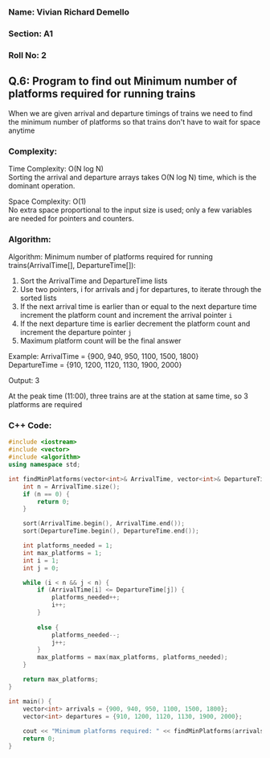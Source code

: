 ### Name: Vivian Richard Demello
### Section: A1
### Roll No: 2

## Q.6: Program to find out Minimum number of platforms required for running trains

When we are given arrival and departure timings of trains we need to find the minimum number of platforms so that trains don't have to wait for space anytime

### Complexity:
Time Complexity: O(N log N)  
Sorting the arrival and departure arrays takes O(N log N) time, which is the dominant operation.

Space Complexity: O(1)  
No extra space proportional to the input size is used; only a few variables are needed for pointers and counters.

### Algorithm:

Algorithm: Minimum number of platforms required for running trains(ArrivalTime[], DepartureTime[]):

1.  Sort the ArrivalTime and DepartureTime lists
2.  Use two pointers, i for arrivals and j for departures, to iterate through the sorted lists
3.  If the next arrival time is earlier than or equal to the next departure time increment the platform count and increment the arrival pointer `i`
4.  If the next departure time is earlier decrement the platform count and increment the departure pointer `j`
5.  Maximum platform count will be the final answer

Example: ArrivalTime = {900, 940, 950, 1100, 1500, 1800}  
         DepartureTime = {910, 1200, 1120, 1130, 1900, 2000}

Output: 3  

At the peak time (11:00), three trains are at the station at same time, so 3 platforms are required

### C++ Code:

```cpp
#include <iostream>
#include <vector>
#include <algorithm>
using namespace std;

int findMinPlatforms(vector<int>& ArrivalTime, vector<int>& DepartureTime) {
    int n = ArrivalTime.size();
    if (n == 0) {
        return 0;
    }

    sort(ArrivalTime.begin(), ArrivalTime.end());
    sort(DepartureTime.begin(), DepartureTime.end());

    int platforms_needed = 1;
    int max_platforms = 1;
    int i = 1;
    int j = 0;

    while (i < n && j < n) {
        if (ArrivalTime[i] <= DepartureTime[j]) {
            platforms_needed++;
            i++;
        } 
        
        else {
            platforms_needed--;
            j++;
        }
        max_platforms = max(max_platforms, platforms_needed);
    }

    return max_platforms;
}

int main() {
    vector<int> arrivals = {900, 940, 950, 1100, 1500, 1800};
    vector<int> departures = {910, 1200, 1120, 1130, 1900, 2000};
    
    cout << "Minimum platforms required: " << findMinPlatforms(arrivals, departures) << endl; 
    return 0;
}
```